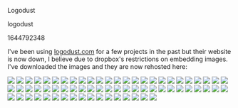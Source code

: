 Logodust

logodust

1644792348

I've been using [logodust.com](https://www.logodust.com/) for a few projects
in the past but their website is now down, I believe due to dropbox's
restrictions on embedding images.  I've downloaded the images and they are now
rehosted here:

![](/static/notes/logodust/8s.svg)
![](/static/notes/logodust/abstract1.svg)
![](/static/notes/logodust/abstract.svg)
![](/static/notes/logodust/asdf)
![](/static/notes/logodust/assembly.svg)
![](/static/notes/logodust/b3.svg)
![](/static/notes/logodust/beek.svg)
![](/static/notes/logodust/bee.svg)
![](/static/notes/logodust/Bethere.svg)
![](/static/notes/logodust/birdpost.svg)
![](/static/notes/logodust/blackcat.svg)
![](/static/notes/logodust/Blines.svg)
![](/static/notes/logodust/boldd.svg)
![](/static/notes/logodust/Butterfly.svg)
![](/static/notes/logodust/carballoon.svg)
![](/static/notes/logodust/cloudy.svg)
![](/static/notes/logodust/cook.svg)
![](/static/notes/logodust/cozy.svg)
![](/static/notes/logodust/cubicle.svg)
![](/static/notes/logodust/ddd.svg)
![](/static/notes/logodust/Dee.svg)
![](/static/notes/logodust/dotty.svg)
![](/static/notes/logodust/easternwaves.svg)
![](/static/notes/logodust/elphn.svg)
![](/static/notes/logodust/elph.svg)
![](/static/notes/logodust/fastD.svg)
![](/static/notes/logodust/finimalism.svg)
![](/static/notes/logodust/Forwardd.svg)
![](/static/notes/logodust/g9.svg)
![](/static/notes/logodust/G.svg)
![](/static/notes/logodust/healthy.svg)
![](/static/notes/logodust/hearty.svg)
![](/static/notes/logodust/hexasharp.svg)
![](/static/notes/logodust/Hidden.svg)
![](/static/notes/logodust/homesweet.svg)
![](/static/notes/logodust/homey.svg)
![](/static/notes/logodust/Hotfood.svg)
![](/static/notes/logodust/jsmile.svg)
![](/static/notes/logodust/juu.svg)
![](/static/notes/logodust/lean.svg)
![](/static/notes/logodust/lines.svg)
![](/static/notes/logodust/loud.svg)
![](/static/notes/logodust/lowhangingfruit.svg)
![](/static/notes/logodust/Mmm.svg)
![](/static/notes/logodust/nine9.svg)
![](/static/notes/logodust/Pathway.svg)
![](/static/notes/logodust/penguin.svg)
![](/static/notes/logodust/pinny.svg)
![](/static/notes/logodust/pinsearch.svg)
![](/static/notes/logodust/pizza.svg)
![](/static/notes/logodust/power.svg)
![](/static/notes/logodust/racer.svg)
![](/static/notes/logodust/smile.svg)
![](/static/notes/logodust/smooth.svg)
![](/static/notes/logodust/split.svg)
![](/static/notes/logodust/spooky.svg)
![](/static/notes/logodust/squarylines.svg)
![](/static/notes/logodust/Ssslines.svg)
![](/static/notes/logodust/Sssplit.svg)
![](/static/notes/logodust/stampy.svg)
![](/static/notes/logodust/stargazer.svg)
![](/static/notes/logodust/starstripes.svg)
![](/static/notes/logodust/sunnyside.svg)
![](/static/notes/logodust/three.svg)
![](/static/notes/logodust/weatherpen.svg)
![](/static/notes/logodust/Where.svg)
![](/static/notes/logodust/Yummy.svg)
